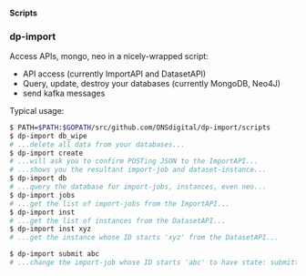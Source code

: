 #### Scripts

### dp-import

Access APIs, mongo, neo in a nicely-wrapped script:

- API access (currently ImportAPI and DatasetAPI)
- Query, update, destroy your databases (currently MongoDB, Neo4J)
- send kafka messages

Typical usage:

```sh
$ PATH=$PATH:$GOPATH/src/github.com/ONSdigital/dp-import/scripts
$ dp-import db_wipe
# ...delete all data from your databases...
$ dp-import create
# ...will ask you to confirm POSTing JSON to the ImportAPI...
# ...shows you the resultant import-job and dataset-instance...
$ dp-import db
# ...query the database for import-jobs, instances, even neo...
$ dp-import jobs
# ...get the list of import-jobs from the ImportAPI...
$ dp-import inst
# ...get the list of instances from the DatasetAPI...
$ dp-import inst xyz
# ...get the instance whose ID starts 'xyz' from the DatasetAPI...

$ dp-import submit abc
# ...change the import-job whose ID starts 'abc' to have state: submitted...
```
